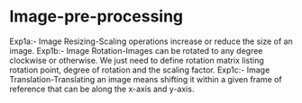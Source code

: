 # Image-pre-processing
Exp1a:- Image Resizing-Scaling operations increase or reduce the size of an image.
Exp1b:- Image Rotation-Images can be rotated to any degree clockwise or otherwise. We just need to define rotation matrix listing rotation point, degree of rotation and the scaling factor.
Exp1c:- Image Translation-Translating an image means shifting it within a given frame of reference that can be along the x-axis and y-axis.
